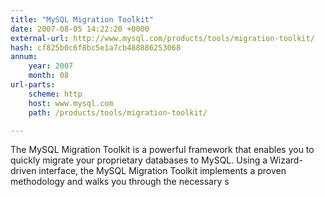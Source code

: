 ```yaml
---
title: "MySQL Migration Toolkit"
date: 2007-08-05 14:22:20 +0000
external-url: http://www.mysql.com/products/tools/migration-toolkit/
hash: cf825b0c6f8bc5e1a7cb488886253068
annum:
    year: 2007
    month: 08
url-parts:
    scheme: http
    host: www.mysql.com
    path: /products/tools/migration-toolkit/

---
```


The MySQL Migration Toolkit is a powerful framework that enables you to quickly migrate your proprietary databases to MySQL. Using a Wizard-driven interface, the MySQL Migration Toolkit implements a proven methodology and walks you through the necessary s
